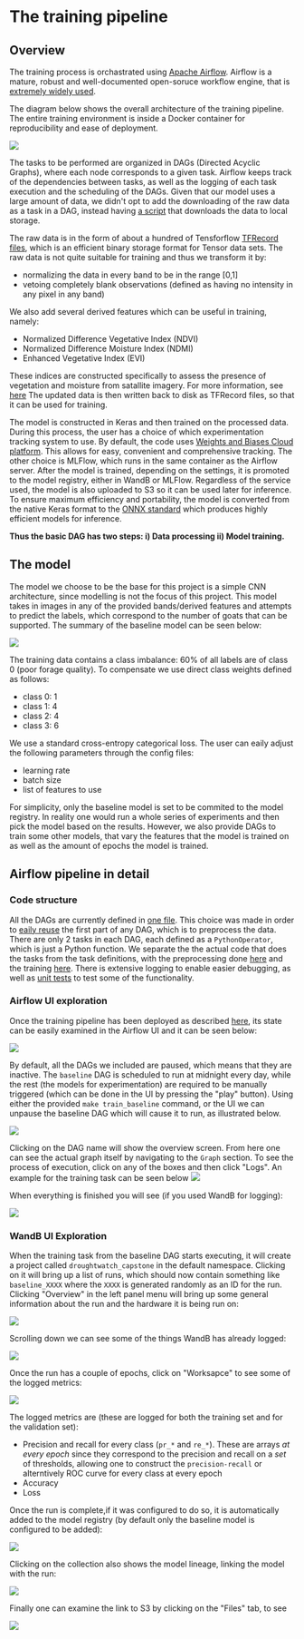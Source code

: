 # The training pipeline
## Overview
The training process is orchastrated using [Apache Airflow](https://airflow.apache.org/docs/apache-airflow/stable/index.html). Airflow is a mature, robust and well-documented open-soruce workflow engine, that is [extremely widely used](https://www.astronomer.io/state-of-airflow/).

The diagram below shows the overall architecture of the training pipeline. The entire training environment is inside a Docker container for reproducibility and ease of deployment.

![](imgs/architecture_training.svg)

The tasks to be performed are organized in DAGs (Directed Acyclic Graphs), where each node corresponds to a given task. Airflow keeps track of the dependencies between tasks, as well as the logging of each task execution and the scheduling of the DAGs. Given that our model uses a large amount of data, we didn't opt to add the downloading of the raw data as a task in a DAG, instead having [a script](https://github.com/SergeiOssokine/droughtwatch_capstone/blob/main/utils/download_data.py) that downloads the data to local storage.


The raw data is in the form of about a hundred of Tensforflow [TFRecord files](https://www.tensorflow.org/tutorials/load_data/tfrecord), which is an efficient binary storage format for Tensor data sets. The raw data is not quite suitable for training and thus we transform it by:
- normalizing the data in every band to be in the range [0,1]
- vetoing completely blank observations (defined as having no intensity in any pixel in any band)

We also add several derived features which can be useful in training, namely:

- Normalized Difference Vegetative Index (NDVI)
- Normalized Difference Moisture Index (NDMI)
- Enhanced Vegetative Index (EVI)

These indices are constructed specifically to assess the presence of vegetation and moisture from satallite imagery. For more information, see [here](https://www.usgs.gov/landsat-missions/landsat-surface-reflectance-derived-spectral-indices) The updated data is then written back to disk as TFRecord files, so that it can be used for training.

The model is constructed in Keras and then trained on the processed data. During this process, the user has a choice of which experimentation tracking system to use. By default, the code uses [Weights and Biases Cloud platform](https://wandb.ai/). This allows for easy, convenient and comprehensive tracking. The other choice is MLFlow, which runs in the same container as the Airflow server. After the model is trained, depending on the settings, it is promoted to the model registry, either in WandB or MLFlow. Regardless of the service used, the model is also uploaded to S3 so it can be used later for inference. To ensure maximum efficiency and portability, the model is converted from the native Keras format to the [ONNX standard](https://onnx.ai/) which produces highly efficient models for inference.

**Thus the basic DAG has two steps: i) Data processing ii) Model training.**



## The model
The model we choose to be the base for this project is a simple CNN architecture, since modelling is not the focus of this project. This model takes in images in any of the provided bands/derived features and attempts to predict the labels, which correspond to the number of goats that can be supported. The summary of the baseline model can be seen below:

![](imgs/model_new.png)

The training data contains  a class imbalance: 60% of all labels are of class 0 (poor forage quality). To compensate we use direct class weights defined as follows:

- class 0: 1
- class 1: 4
- class 2: 4
- class 3: 6


We use a standard cross-entropy categorical loss. The user can eaily adjust the following parameters through the config files:

- learning rate
- batch size
- list of features to use

For simplicity, only the baseline model is set to be commited to the model registry. In reality one would run a whole series of experiments and then pick the model based on the results. However, we also provide DAGs to train some other models, that vary the features that the model is trained on as well as the amount of epochs the model is trained.

## Airflow pipeline in detail
### Code structure
All the DAGs are currently defined in [one file](https://github.com/SergeiOssokine/droughtwatch_capstone/blob/main/training/airflow/dags/pipeline.py). This choice was made in order to [eaily reuse](https://github.com/SergeiOssokine/droughtwatch_capstone/blob/main/training/airflow/dags/pipeline.py#L17) the first part of any DAG, which is to preprocess the data. There are only 2 tasks in each DAG, each defined as a `PythonOperator`, which is just a Python function. We separate the the actual code that does the tasks from the task definitions, with the preprocessing done [here](https://github.com/SergeiOssokine/droughtwatch_capstone/blob/main/training/airflow/includes/parse_data.py) and the training [here](https://github.com/SergeiOssokine/droughtwatch_capstone/blob/main/training/airflow/includes/train.py). There is extensive logging to enable easier debugging, as well as [unit tests](https://github.com/SergeiOssokine/droughtwatch_capstone/blob/main/tests/unit_tests/test_parse_data.py) to test some of the functionality.


### Airflow UI exploration
Once the training pipeline has been deployed as described [here](), its state can be easily examined in the Airflow UI and it can be seen below:

![](imgs/airflow_1.png)

By default, all the DAGs we included are paused, which means that they are inactive. The `baseline` DAG is scheduled to run at midnight every day, while the rest (the models for experimentation) are required to be manually triggered (which can be done in the UI by pressing the "play" button). Using either the provided `make train_baseline` command, or the UI we can unpause the baseline DAG which will cause it to run, as illustrated below.

![](imgs/airflow_2.png)

Clicking on the DAG name will show the overview screen. From here one can see the actual graph itself by navigating to the `Graph` section.
To see the process of execution, click on any of the boxes and then click "Logs". An example for the training task can be seen below
![](imgs/airflow_3.png)

When everything is finished you will see (if you used WandB for logging):

![](imgs/airflow_4.png)


### WandB UI Exploration

When the training task from the baseline DAG starts executing, it will create a project called `droughtwatch_capstone` in the default namespace. Clicking on it will bring up a list of runs, which should now contain something like `baseline_XXXX` where the `XXXX` is generated randomly as an ID for the run. Clicking "Overview" in the left panel menu will bring up some general information about the run and the hardware it is being run on:

![](imgs/wandb_running.png)

Scrolling down we can see some of the things WandB has already logged:

![](imgs/wandb_running_config.png)

Once the run has a couple of epochs, click on "Worksapce" to see some of the logged metrics:

![](imgs/wandb_finished_workspace.png)

The logged metrics are (these are logged for both the training set and for the validation set):

- Precision and recall for every class (`pr_*` and `re_*`). These are arrays _at every epoch_ since they correspond to the precision and recall on a _set_ of thresholds, allowing one to construct the `precision-recall` or alterntively ROC curve for every class at every epoch
- Accuracy
- Loss

Once the run is complete,if it was configured to do so, it is automatically added to the model registry (by default only the baseline model is configured to be added):

![](imgs/wandb_registry_1.png)

Clicking on the collection also shows the model lineage, linking the model with the run:

![](imgs/wandb_registry_2.png)

Finally one can examine the link to S3 by clicking on the "Files" tab, to see

![](imgs/wandb_registry_linked_run.png)